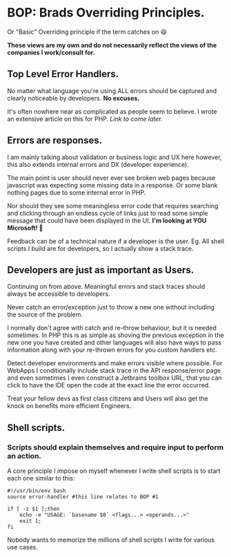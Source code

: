 # BOP: Brads Overriding Principles.
Or "Basic" Overriding principle if the term catches on 😆

**These views are my own and do not necessarily reflect the views of the companies I work/consult for.**

## Top Level Error Handlers.
No matter what language you're using ALL errors should be captured
and clearly noticeable by developers. **No excuses.**

It's often nowhere near as complicated as people seem to believe.
I wrote an extensive article on this for PHP. _Link to come later._


## Errors are responses.
I am mainly talking about validation or business logic and UX here however,
this also extends internal errors and DX (developer experience).

The main point is user should never ever see broken web pages because javascript was expecting some
missing data in a response. Or some blank nothing pages due to some internal error in PHP.

Nor should they see some meaningless error code that requires searching and clicking through an
endless cycle of links just to read some simple message that could have been displayed in the UI.
**I'm looking at YOU Microsoft! 👀**

Feedback can be of a technical nature if a developer is the user.
Eg. All shell scripts I build are for developers, so I actually show a stack trace.

## Developers are just as important as Users.
Continuing on from above. Meaningful errors and stack traces should always be accessible to developers.

Never catch an error/exception just to throw a new one without including the source of the problem.

I normally don't agree with catch and re-throw behaviour, but it is needed sometimes.
In PHP this is as simple as shoving the previous exception in the new one you have created and other languages will
also have ways to pass information along with your re-thrown errors for you custom handlers etc.

Detect developer environments and make errors visible where possible.
For WebApps I conditionally include stack trace in the API response/error page
and even sometimes I even construct a Jetbrains toolbox URL, that you can click to
have the IDE open the code at the exact line the error occurred.

Treat your fellow devs as first class citizens and Users will also get the knock on benefits more efficient Engineers.

## Shell scripts.
### Scripts should explain themselves and require input to perform an action.
A core principle I impose on myself whenever I write shell scripts is to start each one similar to this:
```shell
#!/usr/bin/env bash
source error-handler #this line relates to BOP #1

if [ -z $1 ];then
	echo -e "USAGE: `basename $0` <flags...> <operands...>"
	exit 1;
fi
```

Nobody wants to memorize the millions of shell scripts I write for various use cases.

